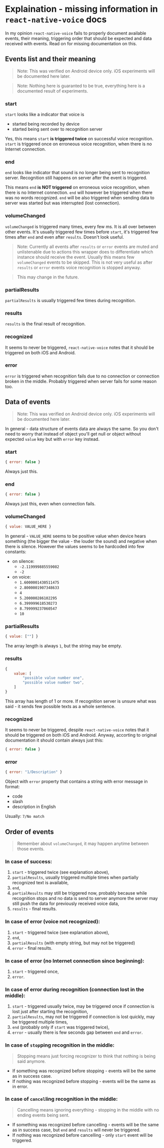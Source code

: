 # Explaination - missing information in `react-native-voice` docs

In my opinion `react-native-voice` fails to properly document available events, their meaning, triggering order that
should be expected and data received with events. Read on for missing documentation on this.

## Events list and their meaning

> Note: This was verified on Android device only. iOS experiments will be documented here later.

> Note: Nothing here is guaranted to be true, everything here is a documented result of experiments.

### start
`start` looks like a indicator that voice is
- started being recorded by device
- started being sent over to recognition server

Yes, this means `start` **is triggered twice** on successful voice recognition.
`start` is triggered once on erroneous voice recognition, when there is no Internet connection.

### end
`end` looks like indicator that sound is no longer being sent to recognition server. Recognition still happens on
server after the event is triggered.

This means `end` **is NOT triggered** on erroneous voice recognition, when there is no Internet connection.
`end` will however be triggered when there was no words recognized.
`end` will be also triggered when sending data to server was started but was interrupted (lost connection).

### volumeChanged
`volumeChanged` is triggered many times, every few ms. It is all over between other events. It's usually triggered few
times before `start`, it's triggered few times after `end` and even after `results`. Doesn't look useful.

> Note: Currently all events after `results` or `error` events are muted and unlistenable due to actions this wrapper
does to differentiate which instance should receive the event. Usually this means few `volumeChanged` events to be
skipped. This is not very useful as after `results` or `error` events voice recognition is stopped anyway.

> This may change in the future.

### partialResults
`partialResults` is usually triggered few times during recognition.

### results
`results` is the final result of recognition.

### recognized
It seems to never be triggered, `react-native-voice` notes that it should be triggered on both iOS and Android.

### error
`error` is triggered when recognition fails due to no connection or connection broken in the middle. Probably triggered
when server fails for some reason too.

## Data of events

> Note: This was verified on Android device only. iOS experiments will be documented here later.

In general - data structure of events data are always the same. So you don't need to worry that instead of object
you'll get null or object without expected `value` key but with `error` key instead.

### start
```javascript
{ error: false }
```
Always just this.

### end
```javascript
{ error: false }
```
Always just this, even when connection fails.

### volumeChanged
```javascript
{ value: VALUE_HERE }
```
In general - `VALUE_HERE` seems to be positive value when device hears something (the bigger the value - the louder 
the sound) and negative when there is silence.
However the values seems to be hardcoded into few constants:
- on silence:
    - `-2.119999885559082`
    - `-2`
- on voice:
    - `1.6000001430511475`
    - `2.8000001907348633`
    - `4`
    - `5.200000286102295`
    - `6.399999618530273`
    - `8.799999237060547`
    - `10`

### partialResults
```javascript
{ value: [""] }
```
The array length is always `1`, but the string may be empty.

### results
```javascript
{
    value: [
        "possible value number one",
        "possible value number two",
    ]
}
```
This array has length of 1 or more. If recognition server is unsure what was said - it sends few possible texts as a
whole sentence.

### recognized
It seems to never be triggered, despite `react-native-voice` notes that it should be triggered on both iOS and Android.
Anyway, accorting to original documentation it should contain always just this:
```javascript
{ error: false }
```

### error
```javascript
{ error: "1/Description" }
```
Object with `error` property that contains a string with error message in format:
- code
- slash
- description in English

Usually: `7/No match`

## Order of events

> Remember about `volumeChanged`, it may happen anytime between those events.

### In case of success:
1. `start` - triggered twice (see explanation above),
1. `partialResults`, usually triggered multiple times when partially recognized text is available,
1. `end`,
1. `partialResults` may still be triggered now, probably because while recognition stops and no data is send to server
anymore the server may still push the data for previously received voice data,
1. `results` - final results.

### In case of error (voice not recognized):
1. `start` - triggered twice (see explanation above),
1. `end`,
1. `partialResults` (with empty string, but may not be triggered)
1. `error` - final results.

### In case of error (no Internet connection since beginning):
1. `start` - triggered once,
1. `error`.

### In case of error during recognition (connection lost in the middle):
1. `start` - triggered usually twice, may be triggered once if connection is lost just after starting the recognition,
1. `partialResults`, may not be triggered if connection is lost quickly, may be triggered multiple times,
1. `end` (probably only if `start` was triggered twice),
1. `error` - usually there is few seconds gap between `end` and `error`.

### In case of `stop`ping recognition in the middle:
> Stopping means just forcing recognizer to think that nothing is being said anymore.

- If something was recognized before stopping - events will be the same as in success case.
- If nothing was recognized before stopping - events will be the same as in error.


### In case of `cancel`ling recognition in the middle:
> Cancelling means ignoring everything - stopping in the middle with no ending events being sent.

- If something was recognized before cancelling - events will be the same as in success case, but `end` and `results` will
never be triggered.
- If nothing was recognized before cancelling - only `start` event will be triggered.